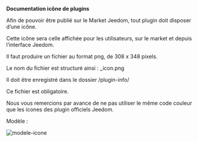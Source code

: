 **Documentation icône de plugins**

Afin de pouvoir être publié sur le Market Jeedom, tout plugin doit disposer d’une icône.

Cette icône sera celle affichée pour les utilisateurs, sur le market et depuis l’interface Jeedom.

Il faut produire un fichier au format png, de 308 x 348 pixels.

Le nom du fichier est structuré ainsi : <plugin-id>_icon.png

Il doit être enregistré dans le dossier /plugin-info/

Ce fichier est obligatoire.

Nous vous remercions par avance de ne pas utiliser le même code couleur que les icones des plugin officiels Jeedom.

Modèle :

![modele-icone](../images/plugin-Jeedom-px.jpg)
